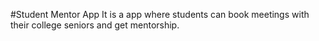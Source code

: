 #Student Mentor App
It is a app where students can book meetings with their college seniors and get mentorship.